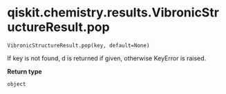 # qiskit.chemistry.results.VibronicStructureResult.pop

`VibronicStructureResult.pop(key, default=None)`

If key is not found, d is returned if given, otherwise KeyError is raised.

**Return type**

`object`
